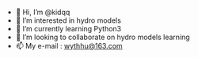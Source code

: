 - 👋 Hi, I’m @kidqq
- 👀 I’m interested in hydro models 
- 🌱 I’m currently learning Python3
- 💞️ I’m looking to collaborate on hydro models learning
- 📫 My e-mail : wythhu@163.com

<!---
kidqq/kidqq is a ✨ special ✨ repository because its `README.md` (this file) appears on your GitHub profile.
You can click the Preview link to take a look at your changes.
--->
